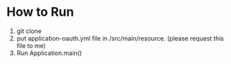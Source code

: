 # How to Run

1. git clone
2. put application-oauth.yml file in /src/main/resource. (please request this file to me)
3. Run Application.main()
